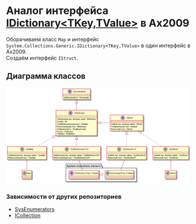 # Аналог интерфейса [IDictionary\<TKey,TValue\>](https://docs.microsoft.com/ru-ru/dotnet/api/system.collections.generic.idictionary-2?view=netframework-4.8) в Ax2009

Оборачиваем класс `Map` и интерфейс `System.Collections.Generic.IDictionary<TKey,TValue>` в один интерфейс в Ax2009.  
Создаём интерфейс `IStruct`.

## Диаграмма классов
<img src="out\schema\IDictionary.png" alt="схема">

### Зависимости от других репозиториев
* [SysEnumerators](https://github.com/mazzy-ax/SysEnumerators)
* [ICollection](https://github.com/d-tolstov/Ax2009-ICollection)